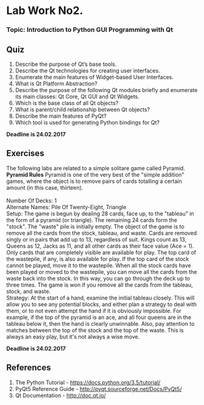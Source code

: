 # **Lab Work No2.**
### **Topic: Introduction to Python GUI Programming with Qt**


## Quiz
1. Describe the purpose of Qt’s base tools.
2. Describe the Qt technologies for creating user interfaces.
3. Enumerate the main features of Widget-based User Interfaces.
4. What is Qt Platform Abstraction?
5. Describe the purpose of the following Qt modules briefly and enumerate its main classes: Qt Core, Qt GUI and Qt Widgets.
6. Which is the base class of all Qt objects?
7. What is parent/child relationship between Qt objects?
8. Describe the main features of PyQt?
9. Which tool is used for generating Python bindings for Qt?

**Deadline is 24.02.2017**

## Exercises
The following labs are related to a simple solitare game called Pyramid.<br/>
**Pyramid Rules**
Pyramid is one of the very best of the "simple addition" games, where the object is to remove pairs of cards totalling a certain amount (in this case, thirteen).<br/><br/>
Number Of Decks: 1<br/>
Alternate Names: Pile Of Twenty-Eight, Triangle<br>
Setup: The game is begun by dealing 28 cards, face up, to the "tableau" in the form of a pyramid (or triangle). The remaining 24 cards form the "stock". The "waste" pile is initially empty. The object of the game is to remove all the cards from the stock, tableau, and waste. Cards are removed singly or in pairs that add up to 13, regardless of suit. Kings count as 13, Queens as 12, Jacks as 11, and all other cards as their face value (Ace = 1). Only cards that are completely visible are available for play. The top card of the wastepile, if any, is also available for play. If the top card of the stock cannot be played, move it to the wastepile. When all the stock cards have been played or moved to the wastepile, you can move all the cards from the waste back into the stock. In this way, you can go through the deck up to three times. The game is won if you remove all the cards from the tableau, stock, and waste. <br/>
Strategy: At the start of a hand, examine the initial tableau closely. This will allow you to see any potential blocks, and either plan a strategy to deal with them, or to not even attempt the hand if it is obviously impossible. For example, if the top of the pyramid is an ace, and all four queens are in the tableau below it, then the hand is clearly unwinnable. Also, pay attention to matches between the top of the stock and the top of the waste. This is always an easy play, but it's not always a wise move. <br/>

**Deadline is 24.02.2017**

## References
1. The Python Tutorial - https://docs.python.org/3.5/tutorial/
2. PyQt5 Reference Guide - http://pyqt.sourceforge.net/Docs/PyQt5/
3. Qt Documentation - http://doc.qt.io/
